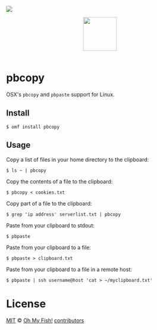 ![][license-badge]

<div align="center">
  <a href="http://github.com/fish-shell/oh-my-fish">
  <img width=90px  src="https://cloud.githubusercontent.com/assets/8317250/8510172/f006f0a4-230f-11e5-98b6-5c2e3c87088f.png">
  </a>
</div>
<br>

# pbcopy

OSX's `pbcopy` and `pbpaste` support for Linux.

## Install

```fish
$ omf install pbcopy
```

## Usage

Copy a list of files in your home directory to the clipboard:
```fish
$ ls ~ | pbcopy
```

Copy the contents of a file to the clipboard:
```fish
$ pbcopy < cookies.txt
```

Copy part of a file to the clipboard:
```fish
$ grep 'ip address' serverlist.txt | pbcopy
```

Paste from your clipboard to stdout:
```fish
$ pbpaste
```

Paste from your clipboard to a file:
```fish
$ pbpaste > clipboard.txt
```

Paste from your clipboard to a file in a remote host:
```fish
$ pbpaste | ssh username@host 'cat > ~/myclipboard.txt'
```

# License

[MIT][mit] © [Oh My Fish!][author] [contributors][contributors]


[mit]:            http://opensource.org/licenses/MIT
[author]:         http://github.com/oh-my-fish
[contributors]:   https://github.com/oh-my-fish/plugin-pbcopy/graphs/contributors
[omf-link]:       https://www.github.com/fish-shell/oh-my-fish

[license-badge]:  https://img.shields.io/badge/license-MIT-007EC7.svg?style=flat-square
